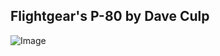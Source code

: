 Flightgear's P-80 by Dave Culp
------------------------------

![Image](https://raw.githubusercontent.com/FGMEMBERS/P-80/master/P-80-splash.png)